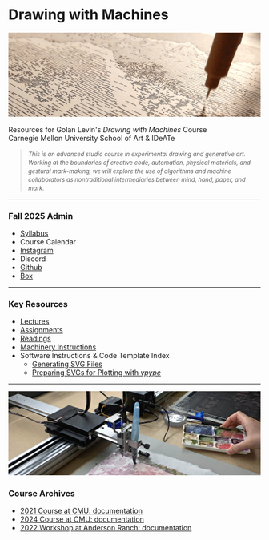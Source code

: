 # Drawing with Machines

![60428_banner_2021](syllabus/img/60428_banner_2021.png)

Resources for Golan Levin's *Drawing with Machines* Course<br />Carnegie Mellon University School of Art & IDeATe

> <small>*This is an advanced studio course in experimental drawing and generative art. Working at the boundaries of creative code, automation, physical materials, and gestural mark-making, we will explore the use of algorithms and machine collaborators as nontraditional intermediaries between mind, hand, paper, and mark.*</small>

---

### Fall 2025 Admin

* [Syllabus](syllabus/60-468_syllabus_fall_2025.md) 
* Course Calendar
* [Instagram](https://www.instagram.com/drawingwithmachines/)
* Discord
* [Github](https://github.com/golanlevin/DrawingWithMachines)
* [Box](https://cmu.box.com/s/rmeiop95vt67nmw60dz1v5x08wqp6m0c)

---

### Key Resources

* [Lectures](lectures/README.md)
* [Assignments](assignments/README.md)
* [Readings](readings/README.md)
* [Machinery Instructions](machines/README.md)
* Software Instructions & Code Template Index
  * [Generating SVG Files](generating_svg/README.md)
  * [Preparing SVGs for Plotting with *vpype*](generating_svg/vpype_svg_prep/README.md)

---

![60428_banner_2025](syllabus/img/60428_banner_2025.jpg)

### Course Archives

* [2021 Course at CMU: documentation](documentation/2021/README.md)
* [2024 Course at CMU: documentation](documentation/2024/README.md)
* [2022 Workshop at Anderson Ranch: documentation](documentation/2022/README.md)
